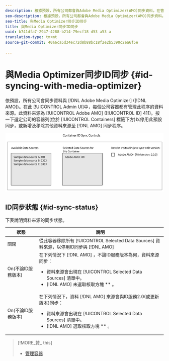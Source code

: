 ```yaml
---
description: 根據預設，所有公司都會與Adobe Media Optimizer(AMO)同步資料。在管理UI中，每個公司容器都有管理此程序的資料來源。此資料來源為Adobe AMO(ID411)。按一下選定公司的容器列(位於「容器」索引標籤下方)，以停用此預設同步，或新增及移除其他資料來源至AMO同步程序。
seo-description: 根據預設，所有公司都會與Adobe Media Optimizer(AMO)同步資料。在管理UI中，每個公司容器都有管理此程序的資料來源。此資料來源為Adobe AMO(ID411)。按一下選定公司的容器列(位於「容器」索引標籤下方)，以停用此預設同步，或新增及移除其他資料來源至AMO同步程序。
seo-title: 與Media Optimizer同步ID同步
title: 與Media Optimizer同步ID同步
uuid: b741dfa7-2947-4288-b214-79ecf18 d53 a53 a
translation-type: tm+mt
source-git-commit: 40a6ca5d34ec72d8b88bc18f2e2b5390c2ea6f5e

---
```



# 與Media Optimizer同步ID同步 {#id-syncing-with-media-optimizer}

依預設，所有公司會同步資料與 [!DNL Adobe Media Optimizer] ([!DNL AMO])。在此 [!UICONTROL Admin UI]中，每個公司容器都有管理此程序的資料來源。此資料來源為 [!UICONTROL Adobe AMO] ([!UICONTROL ID] 411)。按一下選定公司的容器列(位於 [!UICONTROL Containers] 標籤下方)以停用此預設同步，或新增及移除其他資料來源至 [!DNL AMO] 同步程序。

![](assets/id-sync.png)

## ID同步狀態 {#id-sync-status}

下表說明資料來源的同步狀態。

| 狀態 | 說明 |
|------ | -------- |
| 關閉 | 從此容器移除所有 [!UICONTROL Selected Data Sources] 資料來源，以停用ID同步與 [!DNL AMO] |
| On(不論ID服務版本) | 在下列情況下 [!DNL AMO] ，不論ID服務版本為何，資料來源同步： <ul><li>資料來源會出現在 [!UICONTROL Selected Data Sources] 清單中。</li><li>[!DNL AMO] 未選取核取方塊 ** 。</li></ul> |
| On(不論ID服務版本) | 在下列情況下，資料 [!DNL AMO] 來源會與ID服務2.0(或更新版本)同步： <ul><li>資料來源會出現在 [!UICONTROL Selected Data Sources] 清單中。</li><li>[!DNL AMO] 選取核取方塊 ** 。</li></ul> |

>[!MORE_贊_ this]
>
>* [管理容器](../companies/admin-manage-containers.md#task_61DB5CEECC5049DD8D059C642AC3F967)

